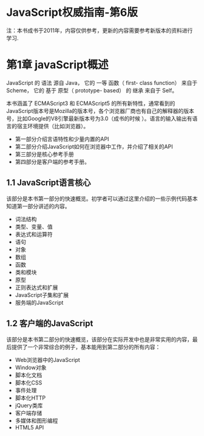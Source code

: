 # JavaScript权威指南-第6版

注：本书成书于2011年，内容仅供参考，更新的内容需要参考新版本的资料进行学习.

# 第1章 javaScript概述

JavaScript 的 语法 源自 Java， 它的 一等 函数（ first- class function） 来自于 Scheme， 它的 基于 原型（ prototype- based） 的 继承 来自于 Self。

本书涵盖了 ECMAScript3 和 ECMAScript5 的所有新特性，通常看到的JavaScript版本号是Mozilla的版本号，各个浏览器厂商也有自己的解释器的版本号，比如Google的V8引擎最新版本号为3.0（成书的时候 ）。语言的输入输出有语言的宿主环境提供（比如浏览器）。

- 第一部分介绍言语特性和少量内置的API
- 第二部分介绍JavaScript如何在浏览器中工作，并介绍了相关的API
- 第三部分是核心参考手册
- 第四部分是客户端的参考手册。

## 1.1 JavaScript语言核心

该部分是本书第一部分的快速概览。初学者可以通过这里介绍的一些示例代码基本知道第一部分讲述的内容。

- 词法结构
- 类型、变量、值
- 表达式和运算符
- 语句
- 对象
- 数组
- 函数
- 类和模块
- 原型
- 正则表达式和扩展
- JavaScript子集和扩展
- 服务端的JavaScript

## 1.2 客户端的JavaScript

该部分是本书第二部分的快速概览，该部分在实际开发中也是非常实用的内容，最后提供了一个非常综合的例子，基本能用到第二部分的所有内容：

- Web浏览器中的JavaScript
- Window对象
- 脚本化文档
- 脚本化CSS
- 事件处理
- 脚本化HTTP
- jQuery类库
- 客户端存储
- 多媒体和图形编程
- HTML5 API

